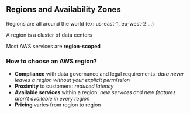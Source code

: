 ## Regions and Availability Zones

Regions are all around the world (ex: us-east-1, eu-west-2 ...)

A region is a cluster of data centers

Most AWS services are **region-scoped**

### How to choose an AWS region?

- **Compliance** with data governance and legal requirements: _data never leaves a region without your explicit permission_
- **Proximity** to customers: _reduced latency_
- **Available services** within a region: _new services and new features aren't available in every region_
- **Pricing** varies from region to region
